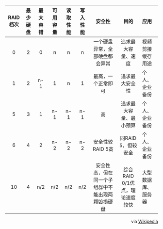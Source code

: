 RAID档次|最少硬盘|最大容错|可用容量|读取性能|写入性能|安全性|目的|应用
:---:|:---:|:---:|:---:|:---:|:---:|:---:|:---:|:---
0|2|0|n|n|n|一个硬盘异常，全部硬盘都会异常|追求最大容量、速度|视频剪接缓存用途
1|2|n-1|1|n|1|最高，一个正常即可|追求最大安全性|个人、企业备份
5|3|1|n-1|n-1|n-1|高|追求最大容量、最小预算|个人、企业备份
6|4|2|n-2|n-2|n-2|安全性较RAID 5高|同RAID 5，但较安全|个人、企业备份
10|4|n/2|n/2|n/2|n/2|安全性高，但在同一个子组群中不能出现两颗毁损硬盘|综合RAID 0/1优点，理论速度较快|大型数据库、服务器
<p align="right">via <a href="https://zh.wikipedia.org/wiki/RAID">Wikipedia</a></p>
